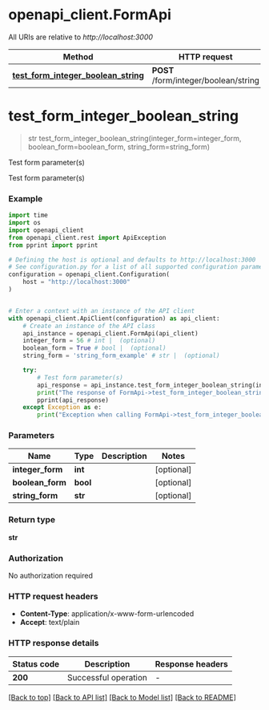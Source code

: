 # openapi_client.FormApi

All URIs are relative to *http://localhost:3000*

Method | HTTP request | Description
------------- | ------------- | -------------
[**test_form_integer_boolean_string**](FormApi.md#test_form_integer_boolean_string) | **POST** /form/integer/boolean/string | Test form parameter(s)


# **test_form_integer_boolean_string**
> str test_form_integer_boolean_string(integer_form=integer_form, boolean_form=boolean_form, string_form=string_form)

Test form parameter(s)

Test form parameter(s)

### Example

```python
import time
import os
import openapi_client
from openapi_client.rest import ApiException
from pprint import pprint

# Defining the host is optional and defaults to http://localhost:3000
# See configuration.py for a list of all supported configuration parameters.
configuration = openapi_client.Configuration(
    host = "http://localhost:3000"
)


# Enter a context with an instance of the API client
with openapi_client.ApiClient(configuration) as api_client:
    # Create an instance of the API class
    api_instance = openapi_client.FormApi(api_client)
    integer_form = 56 # int |  (optional)
    boolean_form = True # bool |  (optional)
    string_form = 'string_form_example' # str |  (optional)

    try:
        # Test form parameter(s)
        api_response = api_instance.test_form_integer_boolean_string(integer_form=integer_form, boolean_form=boolean_form, string_form=string_form)
        print("The response of FormApi->test_form_integer_boolean_string:\n")
        pprint(api_response)
    except Exception as e:
        print("Exception when calling FormApi->test_form_integer_boolean_string: %s\n" % e)
```


### Parameters

Name | Type | Description  | Notes
------------- | ------------- | ------------- | -------------
 **integer_form** | **int**|  | [optional] 
 **boolean_form** | **bool**|  | [optional] 
 **string_form** | **str**|  | [optional] 

### Return type

**str**

### Authorization

No authorization required

### HTTP request headers

 - **Content-Type**: application/x-www-form-urlencoded
 - **Accept**: text/plain

### HTTP response details
| Status code | Description | Response headers |
|-------------|-------------|------------------|
**200** | Successful operation |  -  |

[[Back to top]](#) [[Back to API list]](../README.md#documentation-for-api-endpoints) [[Back to Model list]](../README.md#documentation-for-models) [[Back to README]](../README.md)

